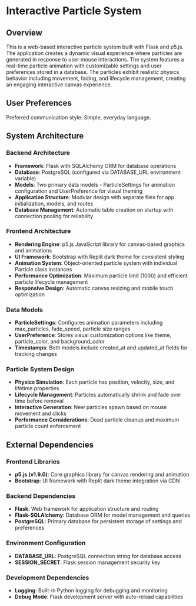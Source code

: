 # Interactive Particle System

## Overview

This is a web-based interactive particle system built with Flask and p5.js. The application creates a dynamic visual experience where particles are generated in response to user mouse interactions. The system features a real-time particle animation with customizable settings and user preferences stored in a database. The particles exhibit realistic physics behavior including movement, fading, and lifecycle management, creating an engaging interactive canvas experience.

## User Preferences

Preferred communication style: Simple, everyday language.

## System Architecture

### Backend Architecture
- **Framework**: Flask with SQLAlchemy ORM for database operations
- **Database**: PostgreSQL (configured via DATABASE_URL environment variable)
- **Models**: Two primary data models - ParticleSettings for animation configuration and UserPreference for visual theming
- **Application Structure**: Modular design with separate files for app initialization, models, and routes
- **Database Management**: Automatic table creation on startup with connection pooling for reliability

### Frontend Architecture
- **Rendering Engine**: p5.js JavaScript library for canvas-based graphics and animations
- **UI Framework**: Bootstrap with Replit dark theme for consistent styling
- **Animation System**: Object-oriented particle system with individual Particle class instances
- **Performance Optimization**: Maximum particle limit (1000) and efficient particle lifecycle management
- **Responsive Design**: Automatic canvas resizing and mobile touch optimization

### Data Models
- **ParticleSettings**: Configures animation parameters including max_particles, fade_speed, particle size ranges
- **UserPreference**: Stores visual customization options like theme, particle_color, and background_color
- **Timestamps**: Both models include created_at and updated_at fields for tracking changes

### Particle System Design
- **Physics Simulation**: Each particle has position, velocity, size, and lifetime properties
- **Lifecycle Management**: Particles automatically shrink and fade over time before removal
- **Interactive Generation**: New particles spawn based on mouse movement and clicks
- **Performance Considerations**: Dead particle cleanup and maximum particle count enforcement

## External Dependencies

### Frontend Libraries
- **p5.js (v1.9.0)**: Core graphics library for canvas rendering and animation
- **Bootstrap**: UI framework with Replit dark theme integration via CDN

### Backend Dependencies
- **Flask**: Web framework for application structure and routing
- **Flask-SQLAlchemy**: Database ORM for model management and queries
- **PostgreSQL**: Primary database for persistent storage of settings and preferences

### Environment Configuration
- **DATABASE_URL**: PostgreSQL connection string for database access
- **SESSION_SECRET**: Flask session management security key

### Development Dependencies
- **Logging**: Built-in Python logging for debugging and monitoring
- **Debug Mode**: Flask development server with auto-reload capabilities